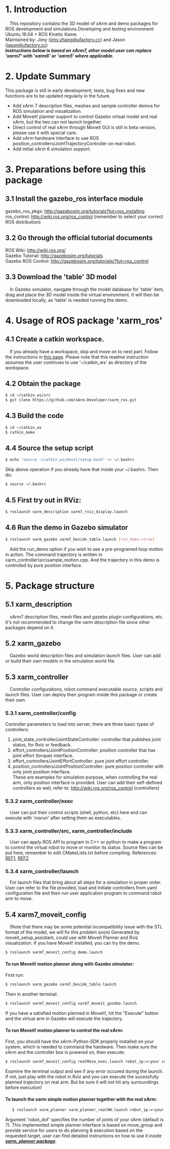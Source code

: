 # 1. Introduction
   &ensp;&ensp;This repository contains the 3D model of xArm and demo packages for ROS development and simulations.Developing and testing environment: Ubuntu 16.04 + ROS Kinetic Kame.  
   Maintained by: Jimy (jimy.zhang@ufactory.cc) and Jason (jason@ufactory.cc)  
   ***Instructions below is based on xArm7, other model user can replace 'xarm7' with 'xarm6' or 'xarm5' where applicable.***

# 2. Update Summary
   This package is still in early development, tests, bug fixes and new functions are to be updated regularly in the future. 
   * Add xArm 7 description files, meshes and sample controller demos for ROS simulation and visualization.
   * Add Moveit! planner support to control Gazebo virtual model and real xArm, but the two can not launch together.
   * Direct control of real xArm through Moveit GUI is still in beta version, please use it with special care.
   * Add xArm hardware interface to use ROS position_controllers/JointTrajectoryController on real robot.
   * Add initial xArm 6 simulation support.

# 3. Preparations before using this package

## 3.1 Install the gazebo_ros interface module
   gazebo_ros_pkgs: <http://gazebosim.org/tutorials?tut=ros_installing>  
   ros_control: <http://wiki.ros.org/ros_control> (remember to select your correct ROS distribution)  
   
## 3.2 Go through the official tutorial documents
ROS Wiki: <http://wiki.ros.org/>  
Gazebo Tutorial: <http://gazebosim.org/tutorials>  
Gazebo ROS Control: <http://gazebosim.org/tutorials/?tut=ros_control>  

## 3.3 Download the 'table' 3D model
&ensp;&ensp;In Gazebo simulator, navigate through the model database for 'table' item, drag and place the 3D model inside the virtual environment. It will then be downloaded locally, as 'table' is needed running the demo.

# 4. Usage of ROS package 'xarm_ros'
   
## 4.1 Create a catkin workspace. 
   &ensp;&ensp;If you already have a workspace, skip and move on to next part.
   Follow the instructions in [this page](http://wiki.ros.org/catkin/Tutorials/create_a_workspace). 
   Please note that this readme instruction assumes the user continues to use '~/catkin_ws' as directory of the workspace.

## 4.2 Obtain the package
   ```bash
   $ cd ~/catkin_ws/src
   $ git clone https://github.com/xArm-Developer/xarm_ros.git
   ```

## 4.3 Build the code
   ```bash
   $ cd ~/catkin_ws
   $ catkin_make
   ```
## 4.4 Source the setup script
```bash
$ echo "source ~/catkin_ws/devel/setup.bash" >> ~/.bashrc
```
Skip above operation if you already have that inside your ~/.bashrc. Then do:
```bash
$ source ~/.bashrc
```
## 4.5 First try out in RViz:
```bash
$ roslaunch xarm_description xarm7_rviz_display.launch
```

## 4.6 Run the demo in Gazebo simulator
   ```bash
   $ roslaunch xarm_gazebo xarm7_beside_table.launch [run_demo:=true]
   ```
&ensp;&ensp;Add the run_demo option if you wish to see a pre-programed loop motion in action. The command trajectory is written in xarm_controller\src\sample_motion.cpp. And the trajectory in this demo is controlled by pure position interface.

# 5. Package structure
   
## 5.1 xarm_description
   &ensp;&ensp;xArm7 description files, mesh files and gazebo plugin configurations, etc. It's not recommended to change the xarm description file since other packages depend on it. 

## 5.2 xarm_gazebo
   &ensp;&ensp;Gazebo world description files and simulation launch files. User can add or build their own models in the simulation world file.

## 5.3 xarm_controller
   &ensp;&ensp;Controller configurations, robot command executable source, scripts and launch files. User can deploy their program inside this package or create their own.

### 5.3.1 xarm_controller/config
   Controller parameters to load into server, there are three basic types of controllers:  
   1) joint_state_controller/JointStateController: controller that publshes joint status, for Rviz or feedback.  
   2) effort_controllers/JointPositionController: position controller that has joint effort (torque) interface.  
   3) effort_controllers/JointEffortController: pure joint effort controller.  
   4) position_controllers/JointPositionController: pure position controller with only joint position interface.  
   These are examples for simulation purpose, when controlling the real arm, only position interface is provided. User can add their self-defined controllers as well, refer to: http://wiki.ros.org/ros_control (controllers)

### 5.3.2 xarm_controller/exec
  &ensp;&ensp;User can put their control scripts (shell, python, etc) here and can execute with 'rosrun' after setting them as executables.

### 5.3.3 xarm_controller/src, xarm_controller/include
   &ensp;&ensp;User can apply ROS API to program in C++ or python to make a program to control the virtual robot to move or monitor its status. Source files can be put here, remember to edit CMakeLists.txt before compiling. References:  [REF1](http://wiki.ros.org/ROS/Tutorials/WritingPublisherSubscriber%28c%2B%2B%29),  [REF2](http://wiki.ros.org/ROS/Tutorials/WritingServiceClient%28c%2B%2B%29)  


### 5.3.4 xarm_controller/launch
&ensp;&ensp;For launch files that bring about all steps for a simulation in proper order. User can refer to the file provided, load and initiate controllers from yaml configuration file and then run user application program to command robot arm to move.

## 5.4 xarm7_moveit_config
&ensp;&ensp;(Note that there may be some potential incompatibility issue with the STL format of the model, we will fix this problem soon)
   Generated by moveit_setup_assistant, could use with Moveit Planner and Rviz visualization. If you have Moveit! installed, you can try the demo. 
   ```bash
   $ roslaunch xarm7_moveit_config demo.launch
   ```

#### To run Moveit! motion planner along with Gazebo simulator:  
   First run:  
   ```bash
   $ roslaunch xarm_gazebo xarm7_beside_table.launch
   ```
   Then in another terminal:
   ```bash
   $ roslaunch xarm7_moveit_config xarm7_moveit_gazebo.launch
   ```
   If you have a satisfied motion planned in Moveit!, hit the "Execute" button and the virtual arm in Gazebo will execute the trajectory.

#### To run Moveit! motion planner to control the real xArm:  
   First, you should have the xArm-Python-SDK properly installed on your system, which is needed to command the hardware. Then make sure the xArm and the controller box is powered on, then execute:  
   ```bash
   $ roslaunch xarm7_moveit_config realMove_exec.launch robot_ip:=<your controller box LAN IP address>
   ```
   Examine the terminal output and see if any error occured during the launch. If not, just play with the robot in Rviz and you can execute the sucessfully planned trajectory on real arm. But be sure it will not hit any surroundings before execution! 

#### To launch the xarm simple motion planner together with the real xArm:  
```bash
   $ roslaunch xarm_planner xarm_planner_realHW.launch robot_ip:=<your controller box LAN IP address> robot_dof:=<7/6/5>
```
Argument 'robot_dof' specifies the number of joints of your xArm (default is 7). This implemented simple planner interface is based on move_group and provide service for users to do planning & execution based on the requested target, user can find detailed instructions on how to use it inside [***xarm_planner package***](./xarm_planner/).